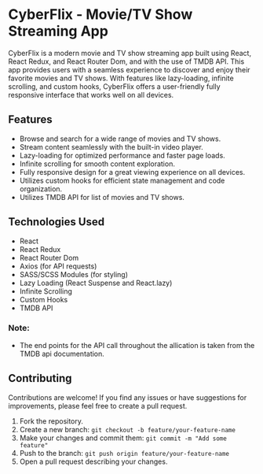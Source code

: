 # CyberFlix - Movie/TV Show Streaming App

CyberFlix is a modern movie and TV show streaming app built using React, React Redux, and React Router Dom, and with the use of TMDB API. This app provides users with a seamless experience to discover and enjoy their favorite movies and TV shows. With features like lazy-loading, infinite scrolling, and custom hooks, CyberFlix offers a user-friendly fully responsive interface that works well on all devices.

## Features

-   Browse and search for a wide range of movies and TV shows.
-   Stream content seamlessly with the built-in video player.
-   Lazy-loading for optimized performance and faster page loads.
-   Infinite scrolling for smooth content exploration.
-   Fully responsive design for a great viewing experience on all devices.
-   Utilizes custom hooks for efficient state management and code organization.
-   Utilizes TMDB API for list of movies and TV shows.

## Technologies Used

-   React
-   React Redux
-   React Router Dom
-   Axios (for API requests)
-   SASS/SCSS Modules (for styling)
-   Lazy Loading (React Suspense and React.lazy)
-   Infinite Scrolling
-   Custom Hooks
-   TMDB API

### Note:

-   The end points for the API call throughout the allication is taken from the TMDB api documentation.

## Contributing

Contributions are welcome! If you find any issues or have suggestions for improvements, please feel free to create a pull request.

1. Fork the repository.
2. Create a new branch: `git checkout -b feature/your-feature-name`
3. Make your changes and commit them: `git commit -m "Add some feature"`
4. Push to the branch: `git push origin feature/your-feature-name`
5. Open a pull request describing your changes.

